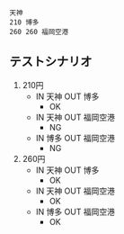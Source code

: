 ```
天神
210	博多
260	260	福岡空港
```

## テストシナリオ
1. 210円
	- IN 天神 OUT 博多
		- OK
	- IN 天神 OUT 福岡空港
		- NG
	- IN 博多 OUT 福岡空港
		- NG
2. 260円
	- IN 天神 OUT 博多
		- OK
	- IN 天神 OUT 福岡空港
		- OK
	- IN 博多 OUT 福岡空港
		- OK
